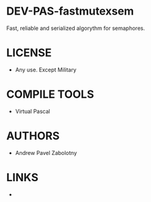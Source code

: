 DEV-PAS-fastmutexsem
====================

Fast, reliable and serialized algorythm for semaphores.


LICENSE
===============
* Any use. Except Military

COMPILE TOOLS
===============
* Virtual Pascal

AUTHORS
===============
* Andrew Pavel Zabolotny

LINKS
===============
* 
